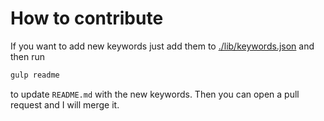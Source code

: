 # How to contribute

If you want to add new keywords just add them to [./lib/keywords.json](./lib/keywords.json) and then run

```sh
gulp readme
```

to update `README.md` with the new keywords. Then you can open a pull request and I will merge it.
